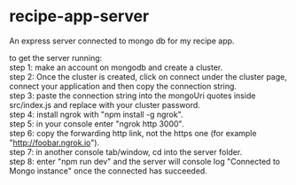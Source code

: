 # recipe-app-server
An express server connected to mongo db for my recipe app. <br />

to get the server running: <br />
step 1: make an account on mongodb and create a cluster. <br />
step 2: Once the cluster is created, click on connect under the cluster page, connect your application and then copy the connection string. <br />
step 3: paste the connection string into the mongoUri quotes inside src/index.js and replace <password> with your cluster password. <br />
step 4: install ngrok with "npm install -g ngrok". <br />
step 5: in your console enter "ngrok http 3000". <br />
step 6: copy the forwarding http link, not the https one (for example "http://foobar.ngrok.io"). <br />
step 7: in another console tab/window, cd into the server folder. <br />
step 8: enter "npm run dev" and the server will console log "Connected to Mongo instance" once the connected has succeeded. <br />
